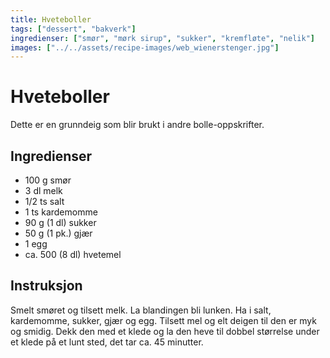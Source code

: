 ```yaml
---
title: Hveteboller
tags: ["dessert", "bakverk"]
ingredienser: ["smør", "mørk sirup", "sukker", "kremfløte", "nelik"]
images: ["../../assets/recipe-images/web_wienerstenger.jpg"]
---
```


# Hveteboller

Dette er en grunndeig som blir brukt i andre bolle-oppskrifter.

## Ingredienser

- 100 g smør
- 3 dl melk
- 1/2 ts salt
- 1 ts kardemomme
- 90 g (1 dl) sukker
- 50 g (1 pk.) gjær
- 1 egg
- ca. 500 (8 dl) hvetemel

## Instruksjon

Smelt smøret og tilsett melk. La blandingen bli lunken. Ha i salt, kardemomme, sukker, gjær og egg. Tilsett mel og elt deigen til den er myk og smidig. Dekk den med et klede og la den heve til dobbel størrelse under et klede på et lunt sted, det tar ca. 45 minutter.
